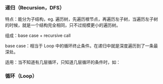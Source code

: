 ### 递归（Recursion，DFS）

特点：能分为子结构，eg. 遍历树，先遍历根节点，再遍历左子树，当遍历左子树的时候，就是一个结构完全相同，只不过规模更小的遍历树。

组成：base case + recursive call

base case：相当于 Loop 中的循环终止条件。在递归中就是深度遍历到了一条最深处。

适用：当不知道有几层循环，只知道几层循环的条件时，如：

### 循环（Loop）

